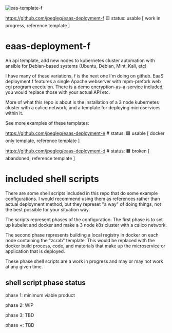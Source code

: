 ![eas-template-f](https://carefuldata.com/images/cdlogo.png)

https://github.com/jpegleg/eaas-deployment-f 🟨 status: usable [ work in progress, reference template ]

# eaas-deployment-f
An api template, add new nodes to kubernetes cluster automation with ansible for Debian-based systems (Ubuntu, Debian, Mint, Kali, etc)

I have many of these variations, f is the next one I'm doing on github.
EaaS deployment f features a single Apache webserver
with mpm-prefork web cgi program exectuion. There is a demo
encryption-as-a-service included, you would replace those with your actual API etc.


More of what this repo is about is the installation of a 3 node kubernetes cluster
with a calico network, and a template for deploying microservices
within it.

See more examples of these templates:

https://github.com/jpegleg/eaas-deployment-e  # status: 🟩 usable [ docker only template, reference template ]

https://github.com/jpegleg/eaas-deployment-d   # status: 🟧 broken [ abandoned, reference template ]


# included shell scripts

There are some shell scripts included in this repo that do some example configurations.
I would recommend using them as references rather than actual deployment method,
but they represet "a way" of doing things, not the best possible for your situation way.

The scripts represent phases of the configuration. The first phase is to set up kubelet
and docker and make a 3 node k8s cluster with a calico network.

The second phase represents building a local registry in docker on each node containing
the "zcrab" template. This would be replaced with the docker build process, code, and
materials that make up the microservice or application that is deployed.

These phase shell scripts are a work in progress and may or may not work at any given time.

## shell script phase status

phase 1: minimum viable product

phase 2: WIP

phase 3: TBD

phase +: TBD
